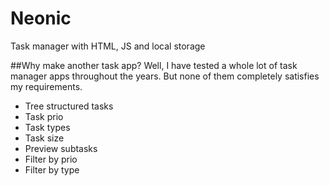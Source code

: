 # Neonic
Task manager with HTML, JS and local storage

##Why make another task app?
Well, I have tested a whole lot of task manager apps throughout the years. 
But none of them completely satisfies my requirements. 
* Tree structured tasks
* Task prio
* Task types
* Task size
* Preview subtasks
* Filter by prio
* Filter by type
